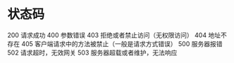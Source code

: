 # 状态码

200	请求成功
400	参数错误
403	拒绝或者禁止访问（无权限访问）
404	地址不存在
405	客户端请求中的方法被禁止（一般是请求方式错误）
500	服务器报错
502	请求超时，无效网关
503	服务器超载或者维护，无法响应
